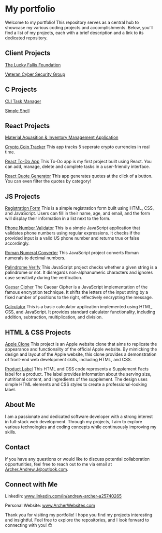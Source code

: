 # My portfolio
Welcome to my portfolio! This repository serves as a central hub to showcase my various coding projects and accomplishments. Below, you'll find a list of my projects, each with a brief description and a link to its dedicated repository.

## Client Projects

[The Lucky Fallis Foundation](https://luckyfallis.org/)

[Veteran Cyber Security Group](https://veteranscybersecurity.com/)

## C Projects

[CLI Task Manager](https://github.com/aarcher19/CLI-Task-Manager)

[Simple Shell](https://github.com/aarcher19/MyShell)

## React Projects

[Material Aquasition & Inventory Management Application](https://github.com/aarcher19/Material-Acquisitions-Inventory-Management-Application-)

[Crypto Coin Tracker](https://github.com/aarcher19/Crypto-Coin-Tracker)
This app tracks 5 seperate crypto currencies in real time.

[React To-Do App](https://github.com/aarcher19/React-To-Do-App)
This To-Do app is my first project built using React. You can add, manage, delete and complete tasks in a user-friendly interface.

[React Quote Generator](https://github.com/aarcher19/quoteapp)
This app generates quotes at the click of a button. You can even filter the quotes by category!

## JS Projects

[Registration Form](https://github.com/aarcher19/Registration-Form)
This is a simple registration form built using HTML, CSS, and JavaScript. Users can fill in their name, age, and email, and the form will display their information in a list next to the form.

[Phone Number Validator](https://github.com/aarcher19/Phone-Number-Validator)
This is a simple JavaScript application that validates phone numbers using regular expressions. It checks if the provided input is a valid US phone number and returns true or false accordingly.

[Roman Numeral Converter](https://github.com/aarcher19/Roman-Numeral-Converter)
This JavaScript project converts Roman numerals to decimal numbers.

[Palindrome Verify](https://github.com/aarcher19/Palindrome-Verify)
This JavaScript project checks whether a given string is a palindrome or not. It disregards non-alphanumeric characters and ignores case sensitivity during the verification.

[Caesar Cipher](https://github.com/aarcher19/Caesar-Cypher)
The Caesar Cipher is a JavaScript implementation of the famous encryption technique. It shifts the letters of the input string by a fixed number of positions to the right, effectively encrypting the message.

[Calculator](https://github.com/aarcher19/calculator)
This is a basic calculator application implemented using HTML, CSS, and JavaScript. It provides standard calculator functionality, including addition, subtraction, multiplication, and division.

## HTML & CSS Projects

[Apple Clone](https://github.com/aarcher19/Apple-Clone)
This project is an Apple website clone that aims to replicate the appearance and functionality of the official Apple website. By mimicking the design and layout of the Apple website, this clone provides a demonstration of front-end web development skills, including HTML, and CSS.

[Product Label](https://github.com/aarcher19/Product-Label)
This HTML and CSS code represents a Supplement Facts label for a product. The label provides information about the serving size, nutritional content, and ingredients of the supplement. The design uses simple HTML elements and CSS styles to create a professional-looking label.

## About Me

I am a passionate and dedicated software developer with a strong interest in full-stack web development. Through my projects, I aim to explore various technologies and coding concepts while continuously improving my skills.

## Contact

If you have any questions or would like to discuss potential collaboration opportunities, feel free to reach out to me via email at Archer.Andrew.J@outlook.com.

## Connect with Me
LinkedIn: www.linkedin.com/in/andrew-archer-a25740265

Personal Website: www.ArcherWebsites.com

Thank you for visiting my portfolio! I hope you find my projects interesting and insightful. Feel free to explore the repositories, and I look forward to connecting with you! 😊

